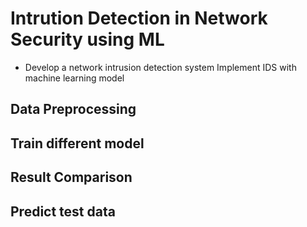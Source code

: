 # Intrution Detection in Network Security using ML
- Develop a network intrusion detection system Implement IDS with machine learning model 

## Data Preprocessing

## Train different model

## Result Comparison

## Predict test data
